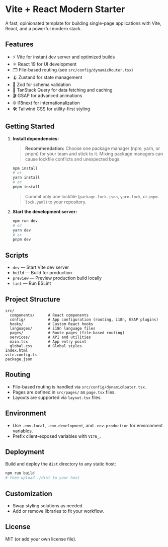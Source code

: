 # Vite + React Modern Starter

A fast, opinionated template for building single-page applications with Vite, React, and a powerful modern stack.

## Features

- ⚡ Vite for instant dev server and optimized builds
- ⚛️ React 19 for UI development
- 🗂️ File-based routing (see `src/config/dynamicRouter.tsx`)
- 🪝 Zustand for state management
- 🧩 Zod for schema validation
- 🔗 TanStack Query for data fetching and caching
- 🎬 GSAP for advanced animations
- 🌐 i18next for internationalization
- 🛠️ Tailwind CSS for utility-first styling

## Getting Started

1. **Install dependencies:**

   > **Recommendation:** Choose one package manager (npm, yarn, or pnpm) for your team and stick to it. Mixing package managers can cause lockfile conflicts and unexpected bugs.

   ```bash
   npm install
   # or
   yarn install
   # or
   pnpm install
   ```

   > Commit only one lockfile (`package-lock.json`, `yarn.lock`, or `pnpm-lock.yaml`) to your repository.

2. **Start the development server:**
   ```bash
   npm run dev
   # or
   yarn dev
   # or
   pnpm dev
   ```

## Scripts

- `dev` — Start Vite dev server
- `build` — Build for production
- `preview` — Preview production build locally
- `lint` — Run ESLint

## Project Structure

```
src/
  components/      # React components
  config/          # App configuration (routing, i18n, GSAP plugins)
  hooks/           # Custom React hooks
  languages/       # i18n language files
  pages/           # Route pages (file-based routing)
  services/        # API and utilities
  main.tsx         # App entry point
  global.css       # Global styles
index.html
vite.config.ts
package.json
```

## Routing

- File-based routing is handled via `src/config/dynamicRouter.tsx`.
- Pages are defined in `src/pages/` as `page.tsx` files.
- Layouts are supported via `layout.tsx` files.

## Environment

- Use `.env.local`, `.env.development`, and `.env.production` for environment variables.
- Prefix client-exposed variables with `VITE_`.

## Deployment

Build and deploy the `dist` directory to any static host:

```bash
npm run build
# then upload ./dist to your host
```

## Customization

- Swap styling solutions as needed.
- Add or remove libraries to fit your workflow.

## License

MIT (or add your own license file).
